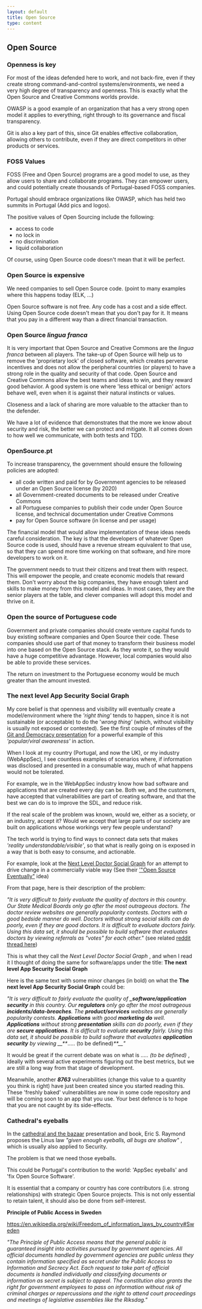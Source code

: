 ```yaml
---
layout: default
title: Open Source
type: content
---
```


## Open Source

### Openness is key

For most of the ideas defended here to work, and not back-fire, even if they create strong command-and-control systems/environments, we need a very high degree of transparency and openness. This is exactly what the Open Source and Creative Commons worlds provide.

OWASP is a good example of an organization that has a very strong open model it applies to everything, right through to its governance and fiscal transparency.

Git is also a key part of this, since Git enables effective collaboration, allowing others to contribute, even if they are direct competitors in other products or services.

### FOSS Values

FOSS (Free and Open Source) programs are a good model to use, as they allow users to share and collaborate programs. They can empower users, and could potentially create thousands of Portugal-based FOSS companies.

Portugal should embrace organizations like OWASP, which has held two summits in Portugal (Add pics and logos).

The positive values of Open Sourcing include the following:

* access to code
* no lock in
* no discrimination
* liquid collaboration

Of course, using Open Source code doesn't mean that it will be perfect.

### Open Source is expensive

We need companies to sell Open Source code. (point to many examples where this happens today (ELK, ...)

Open Source software is not free. Any code has a cost and a side effect. Using Open Source code doesn't mean that you don't pay for it.  It means that you pay in a different way than a direct financial transaction.

### Open Source *lingua franca*

It is very important that Open Source and Creative Commons are the *lingua franca* between all players. The take-up of Open Source will help us to remove the 'proprietary lock' of closed software, which creates perverse incentives and does not allow the peripheral countries (or players) to have a strong role in the quality and security of that code. Open Source and Creative Commons allow the best teams and ideas to win, and they reward good behavior. A good system is one where 'less ethical or benign' actors behave well, even when it is against their natural instincts or values.

Closeness and a lack of sharing are more valuable to the attacker than to the defender.

We have a lot of evidence that demonstrates that the more we know about security and risk, the better we can protect and mitigate. It all comes down to how well we communicate, with both tests and TDD.

### OpenSource.pt

To increase transparency, the government should ensure the following policies are adopted:
 * all code written and paid for by Government agencies to be released under an Open Source license (by 2020)
 * all Government-created documents to be released under Creative Commons
 * all Portuguese companies to publish their code under Open Source license, and technical documentation under Creative Commons
 * pay for Open Source software (in license and per usage)

The financial model that would allow implementation of these ideas needs careful consideration. The key is that the developers of whatever Open Source code is used, should have a revenue stream equivalent to that use, so that they can spend more time working on that software, and hire more developers to work on it.

The government needs to trust their citizens and treat them with respect. This will empower the people, and create economic models that reward them.  Don't worry about the big companies, they have enough talent and skills to make money from this model and ideas. In most cases, they are the senior players at the table, and clever companies will adopt this model and thrive on it.

### Open the source of Portuguese code

Government and private companies should create venture capital funds to buy existing software companies and Open Source their code. These companies should use part of that money to transform their business model into one based on the Open Source stack. As they wrote it, so they would have a huge competitive advantage. However, local companies would also be able to provide these services.

The return on investment to the Portuguese economy would be much greater than the amount invested.

###  The next level App Security Social Graph

My core belief is that openness and visibility will eventually create a model/environment where the _'right thing'_ tends to happen, since it is not sustainable (or acceptable) to do the '_wrong thing'_ (which, without visibility is usually not exposed or contested). See the first couple of minutes of the [Git and Democracy presentation](http://diniscruz.blogspot.co.uk/2012/10/a-must-watch-ted-talk-about-git-and.html) for a powerful example of this _'popular/viral awareness'_ in action.

When I look at my country (Portugal, and now the UK), or my industry (WebAppSec), I see countless examples of scenarios where, if information was disclosed and presented in a consumable way, much of what happens would not be tolerated.

For example, we in the WebAppSec industry know how bad software and applications that are created every day can be. Both we, and the customers, have accepted that vulnerabilities are part of creating software, and that the best we can do is to improve the SDL, and reduce risk.

If the real scale of the problem was known, would we, either as a society, or an industry, accept it? Would we accept that large parts of our society are built on applications whose workings very few people understand?

The tech world is trying to find ways to connect data sets that makes _'reality understandable/visible'_, so that what is really going on is exposed in a way that is both easy to consume, and actionable.

For example, look at the [Next Level Doctor Social Graph](http://www.medstartr.com/projects/82-next-level-doctor-social-graph) for an attempt to drive change in a commercially viable way (See their ['"Open Source Eventually"](http://www.medstartr.com/projects/82-next-level-doctor-social-graph) idea)

From that page, here is their description of the problem:

_"It is very difficult to fairly evaluate the quality of doctors in this country. Our State Medical Boards only go after the most outrageous doctors. The doctor review websites are generally popularity contests. Doctors with a good bedside manner do well. Doctors without strong social skills can do poorly, even if they are good doctors. It is difficult to evaluate doctors fairly. Using this data set, it should be possible to build software that evaluates doctors by viewing referrals as "votes" for each other."_ (see related [reddit thread here](http://www.reddit.com/r/programming/comments/12aocr/doing_hacktivism_right_i_am_crowdfunding_the/))  

This is what they call the _Next Level Doctor Social Graph_ , and when I read it I thought of doing the same for software/apps under the title: **The next level App Security Social Graph**

Here is the same text with some minor changes (in bold) on what the  **The next level App Security Social Graph** could be:

_"It is very difficult to fairly evaluate the quality of **_software/application security** in this country. Our **_regulators_** only go after the most outrageous **incidents/data-breaches**. The **product/services** websites are generally popularity contests. _**_Applications_**_ with good _**_marketing do_**_ well. _**_Applications_**_ without strong _**_presentation_**_ skills can do poorly, even if they are _**_secure applications_**_. It is difficult to evaluate _**_security_**_ fairly. Using this data set, it should be possible to build software that evaluates _**_application security_**_ by viewing __**_..... (to be defined)_**__"_  

It would be great if the current debate was on what is _..... (to be defined)_ , ideally with several active experiments figuring out the best metrics, but we are still a long way from that stage of development.

Meanwhile, another **_8763_** vulnerabilities (change this value to a quantity you think is right) have just been created since you started reading this. These 'freshly baked' vulnerabilities are now in some code repository and will be coming soon to an app that you use. Your best defence is to hope that you are not caught by its side-effects.

### Cathedral's eyeballs

In the [cathedral and the bazaar](https://en.wikipedia.org/wiki/The_Cathedral_and_the_Bazaar) presentation and book, Eric S. Raymond proposes the Linus law _"given enough eyeballs, all bugs are shallow"_ , which is usually also applied to Security.

The problem is that we need those eyeballs.

This could be Portugal's contribution to the world: 'AppSec eyeballs' and 'fix Open Source Software'.

It is essential that a company or country has core contributors (i.e. strong relationships) with strategic Open Source projects. This is not only essential to retain talent, it should also be done from self-interest.

**Principle of Public Access in Sweden**

https://en.wikipedia.org/wiki/Freedom_of_information_laws_by_country#Sweden

_"The Principle of Public Access means that the general public is guaranteed insight into activities pursued by government agencies. All official documents handled by government agencies are public unless they contain information specified as secret under the Public Access to Information and Secrecy Act. Each request to take part of official documents is handled individually and classifying documents or information as secret is subject to appeal. The constitution also grants the right for government employees to pass on information without risk of criminal charges or repercussions and the right to attend court proceedings and meetings of legislative assemblies like the Riksdag."_
